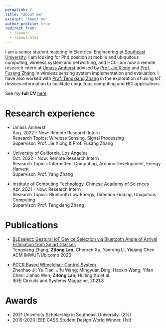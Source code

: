 ```yaml
---
permalink: /
title: "About me"
excerpt: "About me"
author_profile: true
redirect_from: 
  - /about/
  - /about.html
---
```


I am a senior student majoring in Electrical Engineering at [Southeast University](https://www.seu.edu.cn/). I am looking for Phd position at mobile and ubiquitous computing, wireless system and networking, and HCI. I am now a remote research intern at [Umass Amherst](https://www.umass.edu/) advised by [Prof. Jie Xiong](https://people.cs.umass.edu/~jxiong/) and [Prof. Fusang Zhang](https://people.ucas.edu.cn/~zhangfusang?language=en) in wireless sensing system implementation and evaluation. I have also worked with [Prof. Tengxiang Zhang](https://txzhang.info/) in the exploration of using IoT devices information to facilitate ubiquitous computing and HCI applications. 

See my **full CV** [here](http://zitonglan.github.io/files/cv_zitonglan.pdf).

Research experience
======
* Umass Amherst<br>
  Aug. 2022 - Now: Remote Research Intern<br>
  Research Topics: Wireless Sensing, Signal Processing<br>
  Supervisor: Prof. Jie Xiong & Prof. Fusang Zhang

* University of California, Los Angeles<br>
  Oct. 2022 - Now: Remote Research Intern<br>
  Research Topics: Intermittent Computing, Arduino Development, Energy Harvest<br>
  Supervisor: Prof. Yang Zhang

* Institute of Computing Technology, Chinese Academy of Sciences<br>
  Apr. 2021 - Now: Research Intern<br>
  Research Topics: Bluetooth Low Energy, Direction Finding, Ubiquitous Computing<br>
  Supervisor: Prof. Tengxiang Zhang


Publications
======
* [BLEselect: Gestural IoT Device Selection via Bluetooth Angle of Arrival Estimation from Smart Glasses](http://zitonglan.github.io/files/BLEselect.pdf)<br>
  Tengxiang Zhang, **Zitong Lan**, Chenren Xu, Yanrong Li, Yiqiang Chen<br>
  ACM IMWUT/Ubicomp 2023

* [PCCR Based Wheelchair Control System](http://zitonglan.github.io/files/pccr.pdf)<br>
  Zhenhao Ji; Yu Tian; Jifu Wang; Mingyuan Ding; Haoxin Wang; Yifan Chen; Jiahao Wen; **Zitong Lan**; Huiting Xu et.al.<br> 
  IEEE Circuits and Systems Magazine, 2021.8

Awards
=====
* 2021 University Scholarship in Southeast University. (2%)
* 2019-2020 IEEE CASS Student Design World Winner. (1st)